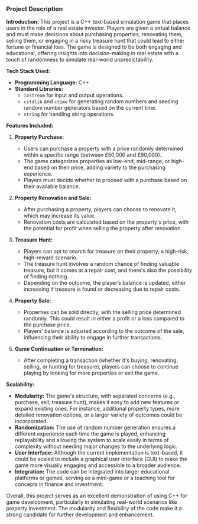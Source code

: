 ### Project Description

**Introduction:**
This project is a C++ text-based simulation game that places users in the role of a real estate investor. Players are given a virtual balance and must make decisions about purchasing properties, renovating them, selling them, or engaging in a risky treasure hunt that could lead to either fortune or financial loss. The game is designed to be both engaging and educational, offering insights into decision-making in real estate with a touch of randomness to simulate real-world unpredictability.

**Tech Stack Used:**
- **Programming Language:** C++
- **Standard Libraries:**
  - `iostream` for input and output operations.
  - `cstdlib` and `ctime` for generating random numbers and seeding random number generators based on the current time.
  - `string` for handling string operations.

**Features Included:**
1. **Property Purchase:**
   - Users can purchase a property with a price randomly determined within a specific range (between £50,000 and £90,000).
   - The game categorizes properties as low-end, mid-range, or high-end based on their price, adding variety to the purchasing experience.
   - Players must decide whether to proceed with a purchase based on their available balance.

2. **Property Renovation and Sale:**
   - After purchasing a property, players can choose to renovate it, which may increase its value.
   - Renovation costs are calculated based on the property's price, with the potential for profit when selling the property after renovation.

3. **Treasure Hunt:**
   - Players can opt to search for treasure on their property, a high-risk, high-reward scenario.
   - The treasure hunt involves a random chance of finding valuable treasure, but it comes at a repair cost, and there's also the possibility of finding nothing.
   - Depending on the outcome, the player’s balance is updated, either increasing if treasure is found or decreasing due to repair costs.

4. **Property Sale:**
   - Properties can be sold directly, with the selling price determined randomly. This could result in either a profit or a loss compared to the purchase price.
   - Players’ balance is adjusted according to the outcome of the sale, influencing their ability to engage in further transactions.

5. **Game Continuation or Termination:**
   - After completing a transaction (whether it's buying, renovating, selling, or hunting for treasure), players can choose to continue playing by looking for more properties or exit the game.

**Scalability:**
- **Modularity:** The game's structure, with separated concerns (e.g., purchase, sell, treasure hunt), makes it easy to add new features or expand existing ones. For instance, additional property types, more detailed renovation options, or a larger variety of outcomes could be incorporated.
- **Randomization:** The use of random number generation ensures a different experience each time the game is played, enhancing replayability and allowing the system to scale easily in terms of complexity without needing major changes to the underlying logic.
- **User Interface:** Although the current implementation is text-based, it could be scaled to include a graphical user interface (GUI) to make the game more visually engaging and accessible to a broader audience.
- **Integration:** The code can be integrated into larger educational platforms or games, serving as a mini-game or a teaching tool for concepts in finance and investment.

Overall, this project serves as an excellent demonstration of using C++ for game development, particularly in simulating real-world scenarios like property investment. The modularity and flexibility of the code make it a strong candidate for further development and enhancement.
